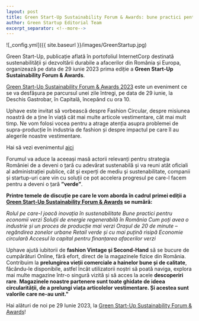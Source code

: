 ```yaml
---
layout: post
title: Green Start-Up Sustainability Forum & Awards: bune practici pentru o Românie verde
author: Green Startup Editorial Team
excerpt_separator: <!--more-->
---
```

![_config.yml]({{ site.baseurl }}/images/GreenStartup.jpg)

Green Start-Up, publicație aflată în portofoliul InternetCorp destinată sustenabilității și dezvoltării durabile a afacerilor din România și Europa, organizează pe data de 29 iunie 2023 prima ediție a <strong>Green Start-Up Sustainability Forum & Awards</strong>.

<!--more-->

[Green Start-Up Sustainability Forum & Awards 2023](https://green.start-up.ro/ro/green-start-up-sustainability-forum-awards-viitorul-economiei-este-circular/) este un eveniment ce se va desfășura pe parcursul unei zile întregi, pe data de 29 iunie, la Deschis Gastrobar, în Capitală, începând cu ora 10.

Uphave este invitat să vorbească despre Fashion Circular, despre misiunea noastră de a ține în viață cât mai multe articole vestimentare, cât mai mult timp. Ne vom folosi vocea pentru a atrage atenția asupra problemei de supra-producție în industria de fashion și despre impactul pe care îl au alegerile noastre vestimentare. 

Hai să vezi evenimentul [aici](https://green.start-up.ro/ro/green-start-up-sustainability-forum-awards-viitorul-economiei-este-circular/)

Forumul va aduce la aceeași masă actorii relevanți pentru strategia României de a deveni o țară cu adevărat sustenabilă și va reuni atât oficiali al administrației publice, cât și experți de mediu și sustenabilitate, companii și startup-uri care vin cu soluții ce pot accelera progresul pe care-l facem pentru a deveni o țară <strong>”verde”</strong>.

<strong>Printre temele de discuție pe care le vom aborda în cadrul primei ediții a [Green Start-Up Sustainability Forum & Awards](https://green.start-up.ro/ro/green-start-up-sustainability-forum-awards-viitorul-economiei-este-circular/) se numără:</strong>

<em>Rolul pe care-l joacă inovația în sustenabilitate
Bune practici pentru economii verzi
Soluții de energie regenerabilă în România
Cum poți avea o industrie și un proces de producție mai verzi
Orașul de 20 de minute – regândirea zonelor urbane
Retail verde și cu mai puțină risipă
Economie circulară
Accesul la capital pentru finanțarea afacerilor verzi</em>

Uphave ajută iubitorii de <strong>fashion Vintage și Second-Hand</strong> să se bucure de cumpărături Online, fără efort, direct de la magazinele fizice din România.
Contribuim la <strong>prelungirea vieții comerciale a hainelor bune și de calitate</strong>, făcându-le disponibile, astfel încât utilizatorii noștri să poată naviga, explora mai multe magazine într-o singură vizită și să acces la acele <strong>descoperiri rare</strong>.
<strong>Magazinele noastre partenere sunt toate ghidate de ideea circularității, de a prelungi viața articolelor vestimentare. Și acestea sunt valorile care ne-au unit."</strong>

Hai alături de noi pe 29 Iunie 2023, la [Green Start-Up Sustainability Forum & Awards](https://green.start-up.ro/ro/green-start-up-sustainability-forum-awards-viitorul-economiei-este-circular/)!







